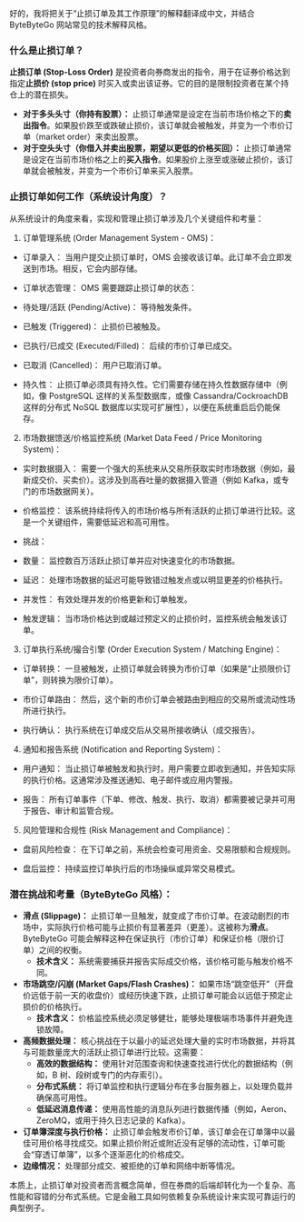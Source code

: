 好的，我将把关于“止损订单及其工作原理”的解释翻译成中文，并结合 ByteByteGo 网站常见的技术解释风格。

### 什么是止损订单？

**止损订单 (Stop-Loss Order)** 是投资者向券商发出的指令，用于在证券价格达到指定**止损价 (stop price)** 时买入或卖出该证券。它的目的是限制投资者在某个持仓上的潜在损失。

- **对于多头头寸（你持有股票）：** 止损订单通常是设定在当前市场价格之下的**卖出指令**。如果股价跌至或跌破止损价，该订单就会被触发，并变为一个市价订单（market order）来卖出股票。
- **对于空头头寸（你借入并卖出股票，期望以更低的价格买回）：** 止损订单通常是设定在当前市场价格之上的**买入指令**。如果股价上涨至或涨破止损价，该订单就会被触发，并变为一个市价订单来买入股票。

### 止损订单如何工作（系统设计角度）？

从系统设计的角度来看，实现和管理止损订单涉及几个关键组件和考量：

1. 订单管理系统 (Order Management System - OMS)：

* 订单录入： 当用户提交止损订单时，OMS 会接收该订单。此订单不会立即发送到市场。相反，它会内部存储。

* 订单状态管理： OMS 需要跟踪止损订单的状态：

* 待处理/活跃 (Pending/Active)： 等待触发条件。

* 已触发 (Triggered)： 止损价已被触及。

* 已执行/已成交 (Executed/Filled)： 后续的市价订单已成交。

* 已取消 (Cancelled)： 用户已取消订单。

* 持久性： 止损订单必须具有持久性。它们需要存储在持久性数据存储中（例如，像 PostgreSQL 这样的关系型数据库，或像 Cassandra/CockroachDB 这样的分布式 NoSQL 数据库以实现可扩展性），以便在系统重启后仍能保存。

2. 市场数据馈送/价格监控系统 (Market Data Feed / Price Monitoring System)：

* 实时数据摄入： 需要一个强大的系统来从交易所获取实时市场数据（例如，最新成交价、买卖价）。这涉及到高吞吐量的数据摄入管道（例如 Kafka，或专门的市场数据网关）。

* 价格监控： 该系统持续将传入的市场价格与所有活跃的止损订单进行比较。这是一个关键组件，需要低延迟和高可用性。

* 挑战：

* 数量： 监控数百万活跃止损订单并应对快速变化的市场数据。

* 延迟： 处理市场数据的延迟可能导致错过触发点或以明显更差的价格执行。

* 并发性： 有效处理并发的价格更新和订单触发。

* 触发逻辑： 当市场价格达到或越过预定义的止损价时，监控系统会触发该订单。

3. 订单执行系统/撮合引擎 (Order Execution System / Matching Engine)：

* 订单转换： 一旦被触发，止损订单就会转换为市价订单（如果是“止损限价订单”，则转换为限价订单）。

* 市价订单路由： 然后，这个新的市价订单会被路由到相应的交易所或流动性场所进行执行。

* 执行确认： 执行系统在订单成交后从交易所接收确认（成交报告）。

4. 通知和报告系统 (Notification and Reporting System)：

* 用户通知： 当止损订单被触发和执行时，用户需要立即收到通知，并告知实际的执行价格。这通常涉及推送通知、电子邮件或应用内警报。

* 报告： 所有订单事件（下单、修改、触发、执行、取消）都需要被记录并可用于报告、审计和监管合规。

5. 风险管理和合规性 (Risk Management and Compliance)：

* 盘前风险检查： 在下订单之前，系统会检查可用资金、交易限额和合规规则。

* 盘后监控： 持续监控订单执行后的市场操纵或异常交易模式。

### 潜在挑战和考量（ByteByteGo 风格）：

- **滑点 (Slippage)：** 止损订单一旦触发，就变成了市价订单。在波动剧烈的市场中，实际执行价格可能与止损价有显著差异（更差）。这被称为**滑点**。ByteByteGo 可能会解释这种在保证执行（市价订单）和保证价格（限价订单）之间的权衡。
    - **技术含义：** 系统需要捕获并报告实际成交价格，该价格可能与触发价格不同。
- **市场跳空/闪崩 (Market Gaps/Flash Crashes)：** 如果市场“跳空低开”（开盘价远低于前一天的收盘价）或经历快速下跌，止损订单可能会以远低于预定止损价的价格执行。
    - **技术含义：** 价格监控系统必须足够健壮，能够处理极端市场事件并避免连锁故障。
- **高频数据处理：** 核心挑战在于以最小的延迟处理大量的实时市场数据，并将其与可能数量庞大的活跃止损订单进行比较。这需要：
    - **高效的数据结构：** 使用针对范围查询和快速查找进行优化的数据结构（例如，B 树、段树或专门的内存索引）。
    - **分布式系统：** 将订单监控和执行逻辑分布在多台服务器上，以处理负载并确保高可用性。
    - **低延迟消息传递：** 使用高性能的消息队列进行数据传播（例如，Aeron、ZeroMQ，或用于持久日志记录的 Kafka）。
- **订单簿深度与执行价格：** 止损订单会触发市价订单，该订单会在订单簿中以最佳可用价格寻找成交。如果止损价附近或附近没有足够的流动性，订单可能会“穿透订单簿”，以多个逐渐恶化的价格成交。
- **边缘情况：** 处理部分成交、被拒绝的订单和网络中断等情况。

本质上，止损订单对投资者而言概念简单，但在券商的后端却转化为一个复杂、高性能和容错的分布式系统。它是金融工具如何依赖复杂系统设计来实现可靠运行的典型例子。